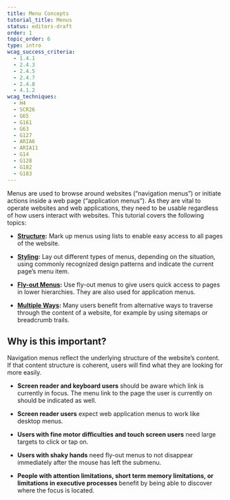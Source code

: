 ```yaml
---
title: Menu Concepts
tutorial_title: Menus
status: editors-draft
order: 1
topic_order: 6
type: intro
wcag_success_criteria:
  - 1.4.1
  - 2.4.3
  - 2.4.5
  - 2.4.7
  - 2.4.8
  - 4.1.2
wcag_techniques:
  - H4
  - SCR26
  - G65
  - G161
  - G63
  - G127
  - ARIA6
  - ARIA11
  - G14
  - G128
  - G182
  - G183
---
```


Menus are used to browse around websites (“navigation menus”) or initiate actions inside a web page (“application menus”). As they are vital to operate websites and web applications, they need to be usable regardless of how users interact with websites. This tutorial covers the following topics:

* **[Structure](structure.html):** Mark up menus using lists to enable easy access to all pages of the website.

* **[Styling](styling.html):** Lay out different types of menus, depending on the situation, using commonly recognized design patterns and indicate the current page’s menu item.

* **[Fly-out Menus](flyout.html):** Use fly-out menus to give users quick access to pages in lower hierarchies. They are also used for application menus.

* **[Multiple Ways](multiple-ways.html):** Many users benefit from alternative ways to traverse through the content of a website, for example by using sitemaps or breadcrumb trails.

## Why is this important?

Navigation menus reflect the underlying structure of the website’s content. If that content structure is coherent, users will find what they are looking for more easily.

* **Screen reader and keyboard users** should be aware which link is currently in focus. The menu link to the page the user is currently on should be indicated as well.

* **Screen reader users** expect web application menus to work like desktop menus.

* **Users with fine motor difficulties and touch screen users** need large targets to click or tap on.

* **Users with shaky hands** need fly-out menus to not disappear immediately after the mouse has left the submenu.

* **People with attention limitations, short term memory limitations, or limitations in executive processes** benefit by being able to discover where the focus is located.

